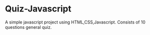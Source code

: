 # Quiz-Javascript
A simple javascript project using HTML,CSS,Javascript.
Consists of 10 questions general quiz. 
